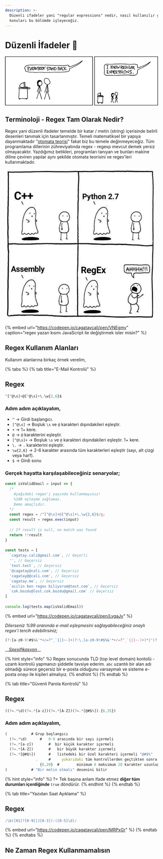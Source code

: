 ```yaml
---
description: >-
  Düzenli ifadeler yani "regular expressions" nedir, nasıl kullanılır gibi
  konuları bu bölümde işleyeceğiz.
---
```


# Düzenli İfadeler 🐣

![A&#xE7;&#x131;l&#x131;n ben regex biliyorum!](../.gitbook/assets/regex.png)

## Terminoloji - Regex Tam Olarak Nedir?

Regex yani düzenli ifadeler temelde bir katar / metin \(string\) içerisinde belirli desenleri tanımak için tasarlanmıştır. Temeli matematiksel bir yapıya dayanmaktadır "[otomata teorisi](https://www.google.com/search?q=otomata+teorisi)" fakat biz bu temele değinmeyeceğiz. Tüm programlama dillerinin zühreviyatında regex - regexp mevcut demek yersiz olmayacaktır. Yazdığımız betikleri, programları tanıyan ve bunları makine diline çeviren yapılar aynı şekilde otomata teorisini ve regex'leri kullanmaktadır.

![Regex&apos;den korkmuyoruz, de&#x11F;il mi?](../.gitbook/assets/rege.png)

{% embed url="https://codepen.io/cagataycali/pen/VNEgmy" caption="regex yazan kısmı JavaScript ile değiştirmek ister misin?" %}

## Regex Kullanım Alanları

Kullanım alanlarına birkaç örnek verelim,

{% tabs %}
{% tab title="E-Mail Kontrolü" %}
## Regex

```javascript
^[^@\s]+@[^@\s]+\.\w{2,6}$
```

### Adım adım açıklayalım,

* `^` -&gt; Girdi başlangıcı.
* `[^@\s]` -&gt; Boşluk `\s` ve `@` karakteri dışındakileri eşleştir.
* `+` -&gt; 1+ kere.
* `@` -&gt; `@` karakterini eşleştir.
* `[^@\s]+` -&gt;  Boşluk `\s` ve `@` karakteri dışındakileri eşleştir. 1+ kere.
* `\.` -&gt; `.` karakterini eşleştir.
* `\w{2,6}` -&gt; 2-6 karakter arasında tüm karakterleri eşleştir \(sayı, alt çizgi veya harf\).
* `$` -&gt; Girdi sonu

### Gerçek hayatta karşılaşabileceğiniz senaryolar;

```javascript
const isValidEmail = input => {
  /*
    Aşağıdaki regex'i yayında kullanmayınız!
    %100 eşleşme sağlamaz. 
    Demo amaçlıdır.
  */
  const regex = /^[^@\s]+@[^@\s]+\.\w{2,6}$/g;
  const result = regex.exec(input)

  // If result is null, no match was found
  return !!result
}

const tests = [
  `cagatay.cali@gmail.com`, // Geçerli
  '', // Geçersiz
  `test.test`, // Geçersiz
  '@cagatay@cali.com', // Geçersiz
  'cagatay@@cali.com', // Geçersiz
  `cagatay.me`, // Geçersiz
  `acilin ben regex biliyorum@test.com`, // Geçersiz
  `cok.bozdu@lost.cok.bozdu@gmail.com` // Geçersiz
]

console.log(tests.map(isValidEmail))
```

{% embed url="https://codepen.io/cagataycali/pen/LvgaJv" %}

_Dilerseniz %99 oranında e-mail eşleşmesini sağlayabileceğiniz onaylı regex'i tercih edebilirsiniz;_

```javascript
(?:[a-z0-9!#$%&'*+/=?^_`{|}~-]+(?:\.[a-z0-9!#$%&'*+/=?^_`{|}~-]+)*|"(?:[\x01-\x08\x0b\x0c\x0e-\x1f\x21\x23-\x5b\x5d-\x7f]|\\[\x01-\x09\x0b\x0c\x0e-\x7f])*")@(?:(?:[a-z0-9](?:[a-z0-9-]*[a-z0-9])?\.)+[a-z0-9](?:[a-z0-9-]*[a-z0-9])?|\[(?:(?:25[0-5]|2[0-4][0-9]|[01]?[0-9][0-9]?)\.){3}(?:25[0-5]|2[0-4][0-9]|[01]?[0-9][0-9]?|[a-z0-9-]*[a-z0-9]:(?:[\x01-\x08\x0b\x0c\x0e-\x1f\x21-\x5a\x53-\x7f]|\\[\x01-\x09\x0b\x0c\x0e-\x7f])+)\])
```

\_\_[_Spesifikasyon_](https://www.ietf.org/rfc/rfc5322.txt)\_\_

{% hint style="info" %}
Regex sonucunda TLD \(top level domain\) kontolü - uzantı kontrolü yapmanızı şiddetle tavsiye ederim. `abc` uzantılı bir alan adı olmadığı sürece geçersiz bir e-posta olduğunu varsaymalı ve sisteme e-posta onayı ile kişileri almalıyız.
{% endhint %}
{% endtab %}

{% tab title="Güvenli Parola Kontrolü" %}
## Regex

```javascript
((?=.*\d)(?=.*[a-z])(?=.*[A-Z])(?=.*[@#$%]).{6,35})
```

### Adım adım açıklayalım,

```javascript
(			# Grup başlangıcı
  (?=.*\d)		#   0-9 arasında bir sayı içermeli
  (?=.*[a-z])		#  bir küçük karakter içermeli
  (?=.*[A-Z])		#   bir büyük karakter içermeli
  (?=.*[@#$%])		#   listedeki bir özel karakteri içermeli "@#$%"
              .		#     yukarıdaki tüm kontrollerden geçtikten sonra
                {6,20}	#        minimum 6 maksimum 20 karakter uzunluğunda	
)			# "Bir metin olmalı" desenini bitir

```

{% hint style="info" %}
?= Tek başına anlam ifade etmez **diğer tüm durumları içerdiğinde** `true` döndürür.
{% endhint %}
{% endtab %}

{% tab title="Yazıdan Saat Ayıklama" %}
## Regex

```javascript
/\b([01]?[0-9]|2[0-3]):([0-5]\d)/
```

{% embed url="https://codepen.io/cagataycali/pen/MRPxGr" %}
{% endtab %}
{% endtabs %}

## Ne Zaman Regex Kullanmamalısın



